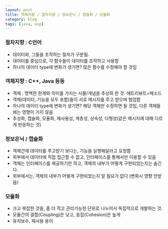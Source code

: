 ```yaml
---
layout: post
title: 객체지향 / 절차지향 / 정보은닉 / 캡슐화 / 모듈화
category: blog
tags: [java, oop]
---
```


### 절차지향 : C언어
 - 데이터와, 그들을 조작하는 절차가 구분됨.
 - 데이터를 중심으로, 각 함수들이 데이터를 조작하고 사용함
 - 하나의 데이터 type에 변화가 생기면? 많은 함수를 수정해야 할 것임

### 객체지향 : C++, Java 등등
 - 객체 : 명백한 한계와 의미를 가지는 사물/개념을 추상화 한 것. 애트리뷰트+메소드
 - 객체(데이터, 기능을 모두 포함)들이 서로 메시지를 주고 받으며 협업함
 - 하나의 데이터 type에 변화가 생기면? 해당 객체만 수정하면 될 것임, 다른 객체들에는 영향이 가지 않음
 - 추상화, 캡슐화, 모듈화, 재사용성, 계층성, 상속성,  다형성(같은 메시지에 대해 다르게 반응하는 것)

### 정보은닉 / 캡슐화
 - 객체간에 데이터를 주고받기 보다는, 기능을 실행해달라고 요청함
 - 외부에서 데이터에 직접 접근할 수 없고, 인터페이스를 통해서만 이용할 수 있음
 - 객체는 인터페이스를 제공하기만 하고, 객체의 내부가 어떻게 구현되었는지는 숨긴다.
 - 외부에서는, 객체의 내부가 어떻게 구현되었는지 알 필요가 없다 (변화시 영향 안받음)

### 모듈화
 - 크고 복잡한 것을, 좀 더 작고 관리가능한 단위로 나누어서 독립적으로 개발하는 것.
 - 모듈간의 결합(Coupling)은 낮고, 응집(Cohesion)은 높게
 - 유지보수, 재사용 용이